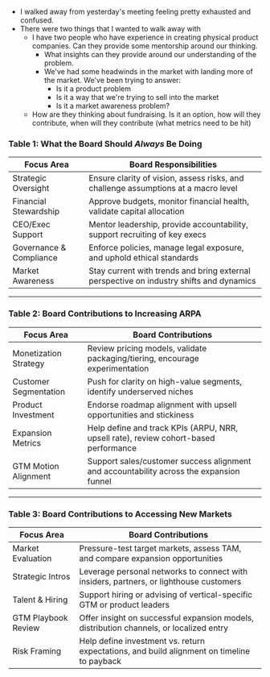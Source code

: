 * I walked away from yesterday's meeting feeling pretty exhausted and confused.
* There were two things that I wanted to walk away with
	* I have two people who have experience in creating physical product companies. Can they provide some mentorship around our thinking.
		* What insights can they provide around our understanding of the problem.
		* We've had some headwinds in the market with landing more of the market. We've been trying to answer:
			* Is it a product problem
			* Is it a way that we're trying to sell into the market
			* Is it a market awareness problem?
	* How are they thinking about fundraising. Is it an option, how will they contribute, when will they contribute (what metrics need to be hit)

### Table 1: What the Board Should _Always_ Be Doing

|**Focus Area**|**Board Responsibilities**|
|---|---|
|Strategic Oversight|Ensure clarity of vision, assess risks, and challenge assumptions at a macro level|
|Financial Stewardship|Approve budgets, monitor financial health, validate capital allocation|
|CEO/Exec Support|Mentor leadership, provide accountability, support recruiting of key execs|
|Governance & Compliance|Enforce policies, manage legal exposure, and uphold ethical standards|
|Market Awareness|Stay current with trends and bring external perspective on industry shifts and dynamics|

---

### Table 2: Board Contributions to Increasing ARPA

| **Focus Area**        | **Board Contributions**                                                                 |
| --------------------- | --------------------------------------------------------------------------------------- |
| Monetization Strategy | Review pricing models, validate packaging/tiering, encourage experimentation            |
| Customer Segmentation | Push for clarity on high-value segments, identify underserved niches                    |
| Product Investment    | Endorse roadmap alignment with upsell opportunities and stickiness                      |
| Expansion Metrics     | Help define and track KPIs (ARPU, NRR, upsell rate), review cohort-based performance    |
| GTM Motion Alignment  | Support sales/customer success alignment and accountability across the expansion funnel |

---

### Table 3: Board Contributions to Accessing New Markets

|**Focus Area**|**Board Contributions**|
|---|---|
|Market Evaluation|Pressure-test target markets, assess TAM, and compare expansion opportunities|
|Strategic Intros|Leverage personal networks to connect with insiders, partners, or lighthouse customers|
|Talent & Hiring|Support hiring or advising of vertical-specific GTM or product leaders|
|GTM Playbook Review|Offer insight on successful expansion models, distribution channels, or localized entry|
|Risk Framing|Help define investment vs. return expectations, and build alignment on timeline to payback|

